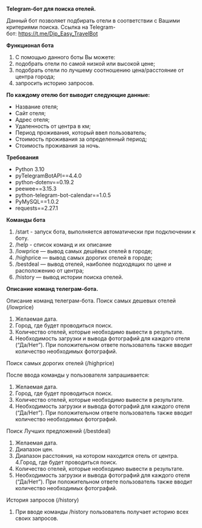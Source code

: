 **Telegram-бот для поиска отелей.**

Данный бот позволяет подбирать отели в соответствии с Вашими критериями поиска. Ссылка на Telegram-бот: https://t.me/Dip_Easy_TravelBot

**Функционал бота**

1. С помощью данного боты Вы можете:
2. подобрать отели по самой низкой или высокой цене;
3. подобрать отели по лучшему соотношению цена/расстояние от центра города;
4. запросить историю запросов.

**По каждому отелю бот выводит следующие данные:**

* Название отеля;
* Сайт отеля;
* Адрес отеля;
* Удаленность от центра в км;
* Период проживания, который ввел пользователь;
* Стоимость проживания за определенный период;
* Стоимость проживания за ночь.

**Требования**

* Python 3.10
* pyTelegramBotAPI==4.4.0
* python-dotenv==0.19.2
* peewee==3.15.3
* python-telegram-bot-calendar==1.0.5
* PyMySQL==1.0.2
* requests==2.27.1

**Команды бота**

1. /start - запуск бота, выполняется автоматически при подключении к боту.
2. /help - список команд и их описание
3. /lowprice — вывод самых дешёвых отелей в городе;
4. /highprice — вывод самых дорогих отелей в городе;
5. /bestdeal — вывод отелей, наиболее подходящих по цене и расположению от центра;
6. /history — вывод истории поиска отелей.

**Описание команд телеграм-бота.**

Описание команд телеграм-бота.
Поиск самых дешевых отелей (/lowprice)
 
1. Желаемая дата.
2. Город, где будет проводиться поиск. 
3. Количество отелей, которые необходимо вывести в результате. 
4. Необходимость загрузки и вывода фотографий для каждого отеля (“Да/Нет”). При положительном ответе пользователь также вводит количество необходимых фотографий.


Поиск самых дорогих отелей (/highprice)

После ввода команды у пользователя запрашивается: 
1. Желаемая дата.
2. Город, где будет проводиться поиск. 
3. Количество отелей, которые необходимо вывести в результате. 
4. Необходимость загрузки и вывода фотографий для каждого отеля (“Да/Нет”). При положительном ответе пользователь также вводит количество необходимых фотографий.

Поиск Лучших предложений (/bestdeal)


1. Желаемая дата.
2. Диапазон цен. 
3. Диапазон расстояния, на котором находится отель от центра.
4.Город, где будет проводиться поиск.
4. Количество отелей, которые необходимо вывести в результате.
5. Необходимость загрузки и вывода фотографий для каждого отеля (“Да/Нет”). При положительном ответе пользователь также вводит количество необходимых фотографий.

История запросов (/history)

1. При вводе команды /history пользователь получает историю всех своих запросов.


